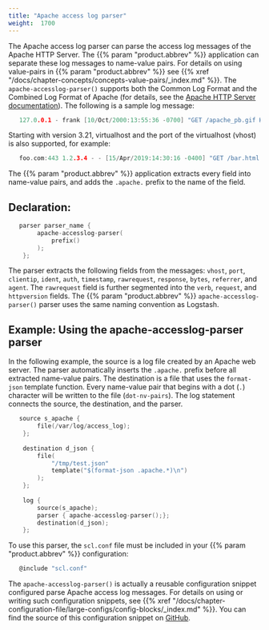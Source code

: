 ```yaml
---
title: "Apache access log parser"
weight:  1700
---
```

<!-- DISCLAIMER: This file is based on the syslog-ng Open Source Edition documentation https://github.com/balabit/syslog-ng-ose-guides/commit/2f4a52ee61d1ea9ad27cb4f3168b95408fddfdf2 and is used under the terms of The syslog-ng Open Source Edition Documentation License. The file has been modified by Axoflow. -->

The Apache access log parser can parse the access log messages of the Apache HTTP Server. The {{% param "product.abbrev" %}} application can separate these log messages to name-value pairs. For details on using value-pairs in {{% param "product.abbrev" %}} see {{% xref "/docs/chapter-concepts/concepts-value-pairs/_index.md" %}}. The `apache-accesslog-parser()` supports both the Common Log Format and the Combined Log Format of Apache (for details, see the [Apache HTTP Server documentation](https://httpd.apache.org/docs/2.4/logs.html#accesslog)). The following is a sample log message:

```c
   127.0.0.1 - frank [10/Oct/2000:13:55:36 -0700] "GET /apache_pb.gif HTTP/1.0" 200 2326

```

Starting with version 3.21, virtualhost and the port of the virtualhost (vhost) is also supported, for example:

```c
   foo.com:443 1.2.3.4 - - [15/Apr/2019:14:30:16 -0400] "GET /bar.html HTTP/2.0" 500 - "https://foo.com/referer.html" "Mozilla/5.0 ..."

```

The {{% param "product.abbrev" %}} application extracts every field into name-value pairs, and adds the `.apache.` prefix to the name of the field.


## Declaration:

```c
   parser parser_name {
        apache-accesslog-parser(
            prefix()
        );
    };
```


The parser extracts the following fields from the messages: `vhost`, `port`, `clientip`, `ident`, `auth`, `timestamp`, `rawrequest`, `response`, `bytes`, `referrer`, and `agent`. The `rawrequest` field is further segmented into the `verb`, `request`, and `httpversion` fields. The {{% param "product.abbrev" %}} `apache-accesslog-parser()` parser uses the same naming convention as Logstash.


## Example: Using the apache-accesslog-parser parser

In the following example, the source is a log file created by an Apache web server. The parser automatically inserts the `.apache.` prefix before all extracted name-value pairs. The destination is a file that uses the `format-json` template function. Every name-value pair that begins with a dot (`.`) character will be written to the file (`dot-nv-pairs`). The log statement connects the source, the destination, and the parser.

```c
   source s_apache {
        file(/var/log/access_log);
    };
    
    destination d_json {
        file(
            "/tmp/test.json"
            template("$(format-json .apache.*)\n")
        );
    };
    
    log {
        source(s_apache);
        parser { apache-accesslog-parser();};
        destination(d_json);
    };
```


To use this parser, the `scl.conf` file must be included in your {{% param "product.abbrev" %}} configuration:

```c
   @include "scl.conf"

```

The `apache-accesslog-parser()` is actually a reusable configuration snippet configured parse Apache access log messages. For details on using or writing such configuration snippets, see {{% xref "/docs/chapter-configuration-file/large-configs/config-blocks/_index.md" %}}. You can find the source of this configuration snippet on [GitHub](https://github.com/syslog-ng/syslog-ng/blob/master/scl/apache/apache.conf).
